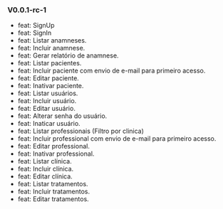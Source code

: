 ### V0.0.1-rc-1
- feat: SignUp
- feat: SignIn
- feat: Listar anamneses.
- feat: Incluir anamnese.
- feat: Gerar relatório de anamnese.
- feat: Listar pacientes.
- feat: Incluir paciente com envio de e-mail para primeiro acesso.
- feat: Editar paciente.
- feat: Inativar paciente.
- feat: Listar usuários.
- feat: Incluir usuário.
- feat: Editar usuário.
- feat: Alterar senha do usuário.
- feat: Inaticar usuário.
- feat: Listar professionais (Filtro por clinica)
- feat: Incluir professional com envio de e-mail para primeiro acesso.
- feat: Editar professional.
- feat: Inativar professional.
- feat: Listar clínica.
- feat: Incluir clínica.
- feat: Editar clínica.
- feat: Listar tratamentos.
- feat: Incluir tratamentos.
- feat: Editar tratamentos.
